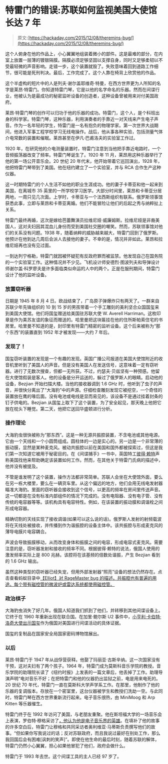 # 特雷门的错误:苏联如何监视美国大使馆长达 7 年

> 原文:[https://hackaday.com/2015/12/08/theremins-bug/](https://hackaday.com/2015/12/08/theremins-bug/)

这个人俯身在他的作品上，小心翼翼地组装着微小的部件。这是最难的部分，在内室上放置一层薄的镀银隔膜。隔膜必须足够坚固以支撑自身，同时又足够柔韧以不受最轻微的声音影响。走错一步，这个装置就毁了。失败意味着回到道路工作细节，很可能是死刑判决。最后，工作完成了。这个人靠在椅背上欣赏他的作品。

这个半虚构的短片中的人是列夫·谢尔盖耶维奇·特曼，在西方世界更为人所知的名字是莱昂·特雷门。你知道特雷门琴，它是以他的名字命名的乐器。然而在间谍行业，他被认为是最成功的秘密监听设备的创造者，这种设备曾被用来对付美国政府。

莱昂·特雷门琴的创作可以归功于他的乐器的成功。特雷门，这个人，是个科班出身的科学家。特雷门琴，这种乐器，利用演奏者的手靠近一对天线来产生电子声音。作为一名年轻的学生，特雷门是一名有抱负的物理学家。第一次世界大战期间，他进入军事工程学校学习无线电操作。战后，他从事各种实验，包括测量气体介电常数的装置和催眠。莱昂甚至在伊凡·巴甫洛夫的实验室工作过。

1920 年，在研究他的介电测量装置时，特雷门注意到当他把手靠近电路时，一个音频振荡器改变了频率。特雷门琴诞生了。1920 年 11 月，莱昂用这种乐器举行了他的第一场公开音乐会。20 世纪 20 年代末，他开始带着它巡回演出，1928 年，他把特雷门琴带到了美国。他在纽约建立了一个实验室，并与 RCA 合作生产这种仪器。

这一时期特雷门的个人生活不如他的职业生涯成功。他的妻子卡蒂亚和他一起来到美国，在离城市 35 英里的一所学校学习医学。大部分时间里，莱昂和卡蒂亚分居两地，一周只见几次面。上学时，卡蒂亚与一个法西斯组织有联系。俄罗斯领事馆获悉此事，立即与莱昂和卡蒂亚离婚。他们不能冒险让他们的后起之秀与纳粹扯上关系。

特雷门最终再婚，这次是嫁给芭蕾舞演员拉维尼娅·威廉姆斯。拉维尼娅是非裔美国人，这对夫妇因其混血儿身份而受到美国社交圈的嘲笑。然而，苏联领事馆对他们的关系没有问题。1938 年，随着纳粹的威胁越来越大，特雷门回到了俄罗斯。他预计在他到达几周后会派人去接他的妻子。不幸的是，情况并非如此。莱昂和拉维尼娅再也没有见过面。

一到达列宁格勒，特雷门就因被怀疑犯有反政府罪而被监禁。他发现自己在国务院的一个实验室工作。这种情况并不少见。飞机设计师安德烈·图波列夫和导弹设计师谢尔盖·科罗廖夫是许多面临类似命运的人中的两个。正是在服刑期间，特雷门设计了他的监听设备。

### 放置窃听器

日期是 1945 年 8 月 4 日。欧战结束了，广岛原子弹爆炸只有两天了。一群来自苏联少年先锋组织的 10 到 15 岁的男孩带着一个手工雕刻的美利坚合众国国玺来到美国大使馆。他们将国玺赠送给美国驻苏联大使 W. Averell Harriman。这枚印章是作为美苏友谊的象征而赠送的。哈里曼把这块匾挂在他的住所斯帕索住宅的书房里。哈里曼不知道的是，封印里有特雷门精密的监听设备。这个后来被称为“那个东西”的装置直到 1952 年才被发现——大约 7 年后。

### 发现了！

国玺窃听装置的发现是一个有趣的发现。英国广播公司报道在美国大使馆附近的收音机里听到了美国人的声音。但是没有美国人在发送信号，这意味着一定有窃听器。进行了无数次搜查，但都一无所获。不过，约瑟夫·贝兹坚有一种预感。他留在大使馆假装是客人。他的设备是分开运送的，躲过了俄罗斯人的眼睛。启动他的设备，Bezjian 开始扫描大楼。当他的接收器调到 1.6 GHz 时，他听到了虫子的声音，并很快分离出了“大海豹”中的声源。仔细检查雕刻发现它被挖空，一个奇怪的装置放在鹰的喙后面。没有电池或电线是显而易见的，该设备不是通过挂着封条的钉子供电的。Bezjian 从国玺上取下了这个装置，为了安全起见，那天晚上他把它放在枕头下睡觉。第二天，他把它送回华盛顿进行分析。

### 操作理论

大海豹虫很快被称为“那东西”。这是一种无源共振腔装置，不含电池或其他电源。它由一个天线和一个小圆筒组成。圆柱体的一边是实心的。另一边是一个非常薄的振动膜，显然是某种麦克风。被动共振腔以前在美国和国外都被探索过，但这是我们第一次知道它被用于秘密目的。在《间谍捕手》一书中，英国特工[彼得·赖特](https://en.wikipedia.org/wiki/Peter_Wright)声称美国找他来帮助确定该装置如何工作。然而，在其他关于特雷门氏病的描述中，他并没有被提及。

不管是谁发明了这个装置，操作方法都非常简单。苏联人会坐在大使馆外面，要么在另一栋大楼里，要么在一辆货车里。从这个偏远的地方，他们会用无线电发射器瞄准大海豹。里面的窃听器会接收到这个信号，以更高的频率在房间里传送声音。这一切都是在没有标准内部组件的情况下完成的。没有电阻器、没有电子管、没有传统的电容器等等。该机构具有电容特性。例如，在该装置的振动膜和调谐栓之间形成电容器。

精确切割的天线实现了接收调谐(如果可以这么说的话)。俄罗斯人发射的射频载波将在天线处被接收，并传播到作为谐振腔的设备主体中。该共振腔与形成麦克风的薄导电膜片电容耦合。

声波会导致振膜移动，从而改变身体和振膜之间的电容，形成电容式麦克风。需要注意的是，窃听器发射和接收的频率不同。根据彼得·赖特的说法，俄国人使用的激发频率实际上是 800 兆赫。该腔将在该基频的倍数处谐振，产生 Bezjian 看到的 1.6 GHz 输出。

虽然这种类型的窃听器已经失宠，但用外部发射器“照亮”设备的想法仍然存在。点击查看蚂蚁目录中[【Elliot】对 RageMaster bug 的描述。共振腔也有普遍的用途。每个带有磁控管的微波炉或雷达系统都使用磁控管。](http://hackaday.com/2015/10/19/tempest-a-tin-foil-hat-for-your-electronics-and-their-secrets/)

### 政治棋子

大海豹虫消失了好几年。俄国人知道我们抓到了他们，并转移到其他间谍设备上。它终于在 1960 年重新出现在联合国。在加里·鲍尔斯 U2 事件中，[小亨利·卡伯特·洛奇大使出示国玺](https://www.youtube.com/watch?v=YPJjxiuyy4A)作为俄国对美国进行间谍活动的具体证据。

国玺的复制品在国家安全局国家密码博物馆展出。

### 以后

莱昂·特雷门于 1947 年从战俘营获释。他娶了玛丽亚·古斯辛纳。这一次国家没有干预，这对夫妇有了两个孩子。1964 年，特雷门成为莫斯科音乐学院的教授。音乐学院的助理院长读了《纽约时报》上发表的一篇文章后，他丢掉了工作。助理导演声明“电对音乐不好；在把特雷门和他的仪器扔出监狱之前，电是用来电死的。20 世纪 70 年代，特雷门一直在莫斯科大学声学系工作。在那里，他制作了他的乐器的复调版本。存放在一个密室里，这台仪器被学生和教授们洗劫一空。与此同时，特雷门琴在西方世界重新流行起来。电子音乐很热，由 MiniMoog 和 Arp Kitten 等乐器催生。

特雷门终于在 1992 年访问了美国，与老朋友重聚。他在斯坦福大学的一场音乐会上表演，罗伯特·穆格采访了[，他认为他是电子音乐界的](http://www.moogmusic.com/legacy/pulling-music-out-thin-air-interview-leon-theremin)[英雄](https://www.youtube.com/watch?v=91kS01NNnH0)。在填补了他的故事的许多空白后，特雷门让穆格和共同采访者奥利维亚·马蒂斯负责撰写他们的故事。“但如果你写我说过的话；反对苏联政府，而且我说过最好在别处工作，那么我回国后会有困难[讽刺的笑声]”。即使在他生命的最后时刻，随着苏联的解体，特雷门仍然小心翼翼，担心如果他冒犯了他们，政府会做什么。

特雷门于 1993 年去世。这个间谍工具的主人已经 97 岁了。
